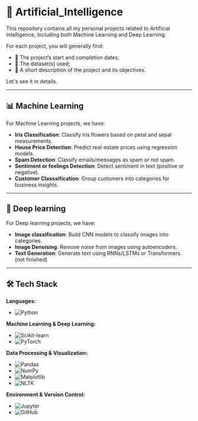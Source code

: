# 🧠 Artificial_Intelligence

This repository contains all my personal projects related to Artificial Intelligence, including both Machine Learning and Deep Learning.

For each project, you will generally find:
  - 📅 The project’s start and completion dates;
  - 📂 The dataset(s) used;
  - 📝 A short description of the project and its objectives.

Let's see it in details.

---
## 📊 Machine Learning
For Machine Learning projects, we have:
  - **Iris Classification**: Classify iris flowers based on petal and sepal measurements.
  - **House Price Detection**: Predict real-estate prices using regression models.
  - **Spam Detection**: Classify emails/messages as spam or not spam.
  - **Sentiment or feelings Detection**: Detect sentiment in text (positive or negative).
  - **Customer Classsification**: Group customers into categories for business insights.

---
## 🤖 Deep learning
For Deep learning projects, we have:
  - **Image classification**: Build CNN models to classify images into categories.
  - **Image Denoising**: Remove noise from images using autoencoders.
  - **Text Generation**: Generate text using RNNs/LSTMs or Transformers. (not finished)

---
## 🛠️ Tech Stack  

**Languages:**  
- ![Python](https://img.shields.io/badge/Python-3776AB?style=for-the-badge&logo=python&logoColor=white)

**Machine Learning & Deep Learning:**  
- ![Scikit-learn](https://img.shields.io/badge/Scikit--Learn-F7931E?style=for-the-badge&logo=scikitlearn&logoColor=white) 
- ![PyTorch](https://img.shields.io/badge/PyTorch-EE4C2C?style=for-the-badge&logo=pytorch&logoColor=white)

**Data Processing & Visualization:**  
- ![Pandas](https://img.shields.io/badge/Pandas-150458?style=for-the-badge&logo=pandas&logoColor=white)
- ![NumPy](https://img.shields.io/badge/NumPy-013243?style=for-the-badge&logo=numpy&logoColor=white)
- ![Matplotlib](https://img.shields.io/badge/Matplotlib-ffffff?style=for-the-badge&logo=plotly&logoColor=blue) 
- ![NLTK](https://img.shields.io/badge/NLTK-FF6600?style=for-the-badge&logo=nltk&logoColor=white)
  
**Environment & Version Control:**  
- ![Jupyter](https://img.shields.io/badge/Jupyter-F37626?style=for-the-badge&logo=jupyter&logoColor=white) 
- ![GitHub](https://img.shields.io/badge/GitHub-181717?style=for-the-badge&logo=github&logoColor=white)









